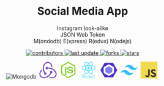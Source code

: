 <div align="center">
  <h1>Social Media App</h1>
  <p>
    Instagram look-alike
    <br/>
    JSON Web Token
     <br/>
   M(ondodb) E(xpress) R(edux) N(odejs)
  </p>
  <p>
  <a href="https://github.com/edegan-furb/SocialThingy/graphs/contributors">
    <img src="https://img.shields.io/github/contributors/edegan-furb/SocialThingy" alt="contributors" />
  </a>
  <a href="">
    <img src="https://img.shields.io/github/last-commit/edegan-furb/SocialThingy" alt="last update" />
  </a>
  <a href="https://github.com/edegan-furb/SocialThingy/network/members">
    <img src="https://img.shields.io/github/forks/edegan-furb/SocialThingy" alt="forks" />
  </a>
  <a href="https://github.com/edegan-furb/SocialThingy/stargazers">
    <img src="https://img.shields.io/github/stars/edegan-furb/SocialThingy" alt="stars" />
  </a>
</p>
<p>
<img src="https://github.com/devicons/devicon/blob/master/icons/mongodb/mongodb-wordmark.svg" title="Mongodb"  alt="Mongodb" width="45" height="45"/>&nbsp;
<img src="https://github.com/devicons/devicon/blob/master/icons/redux/redux-original.svg" title="Redux" alt="Redux " width="45" height="45"/>&nbsp;
<img src="https://github.com/devicons/devicon/blob/master/icons/nodejs/nodejs-original.svg" title="NodeJS" alt="NodeJS" width="45" height="45"/>&nbsp;
<img src="https://github.com/devicons/devicon/blob/master/icons/react/react-original-wordmark.svg" title="React" alt="React" width="45" height="45"/>&nbsp;
<img src="https://github.com/devicons/devicon/blob/master/icons/eslint/eslint-original.svg" title="EsLint" alt="EsLint " width="45" height="45"/>&nbsp;
<img src="https://github.com/devicons/devicon/blob/master/icons/tailwindcss/tailwindcss-plain.svg" title="Tailwind" alt="Tailwind " width="45" height="45"/>&nbsp;
<img src="https://github.com/devicons/devicon/blob/master/icons/javascript/javascript-original.svg" title="Javascript" alt="Javascript " width="45" height="45"/>&nbsp;
</p>
</div>
